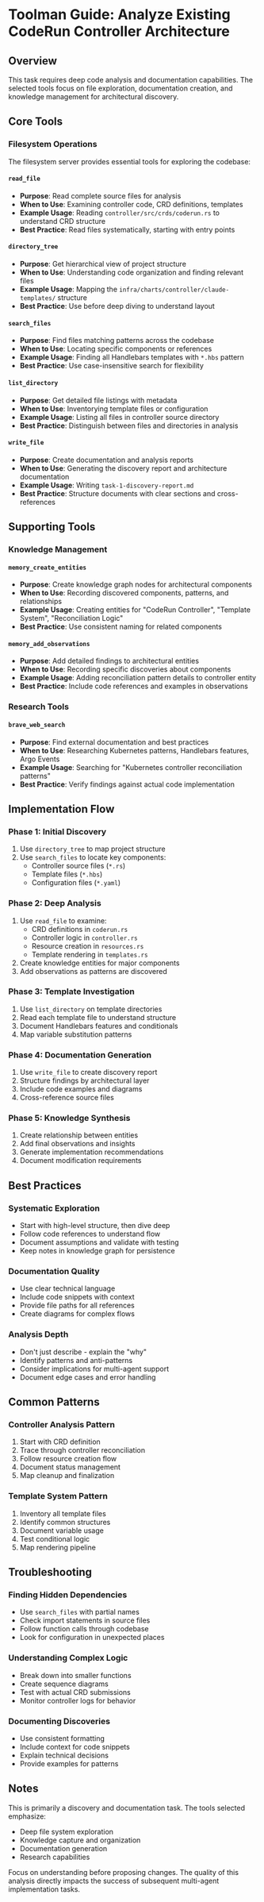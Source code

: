 # Toolman Guide: Analyze Existing CodeRun Controller Architecture

## Overview

This task requires deep code analysis and documentation capabilities. The selected tools focus on file exploration, documentation creation, and knowledge management for architectural discovery.

## Core Tools

### Filesystem Operations
The filesystem server provides essential tools for exploring the codebase:

#### `read_file`
- **Purpose**: Read complete source files for analysis
- **When to Use**: Examining controller code, CRD definitions, templates
- **Example Usage**: Reading `controller/src/crds/coderun.rs` to understand CRD structure
- **Best Practice**: Read files systematically, starting with entry points

#### `directory_tree`
- **Purpose**: Get hierarchical view of project structure
- **When to Use**: Understanding code organization and finding relevant files
- **Example Usage**: Mapping the `infra/charts/controller/claude-templates/` structure
- **Best Practice**: Use before deep diving to understand layout

#### `search_files`
- **Purpose**: Find files matching patterns across the codebase
- **When to Use**: Locating specific components or references
- **Example Usage**: Finding all Handlebars templates with `*.hbs` pattern
- **Best Practice**: Use case-insensitive search for flexibility

#### `list_directory`
- **Purpose**: Get detailed file listings with metadata
- **When to Use**: Inventorying template files or configuration
- **Example Usage**: Listing all files in controller source directory
- **Best Practice**: Distinguish between files and directories in analysis

#### `write_file`
- **Purpose**: Create documentation and analysis reports
- **When to Use**: Generating the discovery report and architecture documentation
- **Example Usage**: Writing `task-1-discovery-report.md`
- **Best Practice**: Structure documents with clear sections and cross-references

## Supporting Tools

### Knowledge Management

#### `memory_create_entities`
- **Purpose**: Create knowledge graph nodes for architectural components
- **When to Use**: Recording discovered components, patterns, and relationships
- **Example Usage**: Creating entities for "CodeRun Controller", "Template System", "Reconciliation Logic"
- **Best Practice**: Use consistent naming for related components

#### `memory_add_observations`
- **Purpose**: Add detailed findings to architectural entities
- **When to Use**: Recording specific discoveries about components
- **Example Usage**: Adding reconciliation pattern details to controller entity
- **Best Practice**: Include code references and examples in observations

### Research Tools

#### `brave_web_search`
- **Purpose**: Find external documentation and best practices
- **When to Use**: Researching Kubernetes patterns, Handlebars features, Argo Events
- **Example Usage**: Searching for "Kubernetes controller reconciliation patterns"
- **Best Practice**: Verify findings against actual code implementation

## Implementation Flow

### Phase 1: Initial Discovery
1. Use `directory_tree` to map project structure
2. Use `search_files` to locate key components:
   - Controller source files (`*.rs`)
   - Template files (`*.hbs`)
   - Configuration files (`*.yaml`)

### Phase 2: Deep Analysis
1. Use `read_file` to examine:
   - CRD definitions in `coderun.rs`
   - Controller logic in `controller.rs`
   - Resource creation in `resources.rs`
   - Template rendering in `templates.rs`
2. Create knowledge entities for major components
3. Add observations as patterns are discovered

### Phase 3: Template Investigation
1. Use `list_directory` on template directories
2. Read each template file to understand structure
3. Document Handlebars features and conditionals
4. Map variable substitution patterns

### Phase 4: Documentation Generation
1. Use `write_file` to create discovery report
2. Structure findings by architectural layer
3. Include code examples and diagrams
4. Cross-reference source files

### Phase 5: Knowledge Synthesis
1. Create relationship between entities
2. Add final observations and insights
3. Generate implementation recommendations
4. Document modification requirements

## Best Practices

### Systematic Exploration
- Start with high-level structure, then dive deep
- Follow code references to understand flow
- Document assumptions and validate with testing
- Keep notes in knowledge graph for persistence

### Documentation Quality
- Use clear technical language
- Include code snippets with context
- Provide file paths for all references
- Create diagrams for complex flows

### Analysis Depth
- Don't just describe - explain the "why"
- Identify patterns and anti-patterns
- Consider implications for multi-agent support
- Document edge cases and error handling

## Common Patterns

### Controller Analysis Pattern
1. Start with CRD definition
2. Trace through controller reconciliation
3. Follow resource creation flow
4. Document status management
5. Map cleanup and finalization

### Template System Pattern
1. Inventory all template files
2. Identify common structures
3. Document variable usage
4. Test conditional logic
5. Map rendering pipeline

## Troubleshooting

### Finding Hidden Dependencies
- Use `search_files` with partial names
- Check import statements in source files
- Follow function calls through codebase
- Look for configuration in unexpected places

### Understanding Complex Logic
- Break down into smaller functions
- Create sequence diagrams
- Test with actual CRD submissions
- Monitor controller logs for behavior

### Documenting Discoveries
- Use consistent formatting
- Include context for code snippets
- Explain technical decisions
- Provide examples for patterns

## Notes

This is primarily a discovery and documentation task. The tools selected emphasize:
- Deep file system exploration
- Knowledge capture and organization
- Documentation generation
- Research capabilities

Focus on understanding before proposing changes. The quality of this analysis directly impacts the success of subsequent multi-agent implementation tasks.
